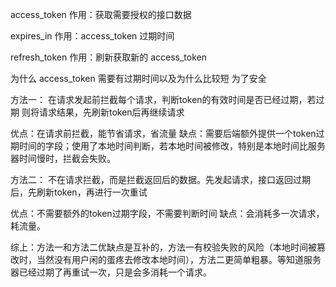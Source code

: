 access_token
  作用：获取需要授权的接口数据

expires_in
  作用：access_token 过期时间

refresh_token
  作用：刷新获取新的 access_token

为什么 access_token 需要有过期时间以及为什么比较短
  为了安全

方法一：
在请求发起前拦截每个请求，判断token的有效时间是否已经过期，若过期
则将请求结果，先刷新token后再继续请求

优点：在请求前拦截，能节省请求，省流量
缺点：需要后端额外提供一个token过期时间的字段；使用了本地时间判断，若本地时间被修改，特别是本地时间比服务器时间慢时，拦截会失败。


方法二：
不在请求拦截，而是拦截返回后的数据。先发起请求，接口返回过期后，先刷新token，再进行一次重试

优点：不需要额外的token过期字段，不需要判断时间
缺点：会消耗多一次请求，耗流量。

综上：方法一和方法二优缺点是互补的，方法一有校验失败的风险（本地时间被篡改时，当然没有用户闲的蛋疼去修改本地时间），方法二更简单粗暴。等知道服务器已经过期了再重试一次，只是会多消耗一个请求。